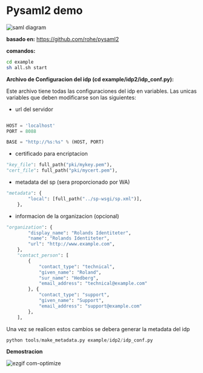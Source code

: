 # Pysaml2 demo #

![saml diagram](https://user-images.githubusercontent.com/17281733/35592180-3e76fe96-05da-11e8-8089-154c565e21f3.png)

**basado en:** https://github.com/rohe/pysaml2

**comandos:**

```bash
cd example
sh all.sh start
```

**Archivo de Configuracion del idp (cd example/idp2/idp_conf.py):**

Este archivo tiene todas las configuraciones del idp en variables. 
Las unicas variables que deben modificarse son las siguientes:

* url del servidor 
```python

HOST = 'localhost'
PORT = 8088

BASE = "http://%s:%s" % (HOST, PORT)
```

* certificado para encriptacion
```python
"key_file": full_path("pki/mykey.pem"),
"cert_file": full_path("pki/mycert.pem"),
```

* metadata del sp (sera proporcionado por WA)
```python
"metadata": {
        "local": [full_path("../sp-wsgi/sp.xml")],
    },
```

* informacion de la organizacion (opcional)
```python
"organization": {
        "display_name": "Rolands Identiteter",
        "name": "Rolands Identiteter",
        "url": "http://www.example.com",
    },
    "contact_person": [
        {
            "contact_type": "technical",
            "given_name": "Roland",
            "sur_name": "Hedberg",
            "email_address": "technical@example.com"
        }, {
            "contact_type": "support",
            "given_name": "Support",
            "email_address": "support@example.com"
        },
    ],
```


Una vez se realicen estos cambios se debera generar la metadata del idp 
```python
python tools/make_metadata.py example/idp2/idp_conf.py
```

**Demostracion**

![ezgif com-optimize](https://user-images.githubusercontent.com/17281733/35593282-72c60928-05dd-11e8-9b28-eb32e2e31abe.gif)


